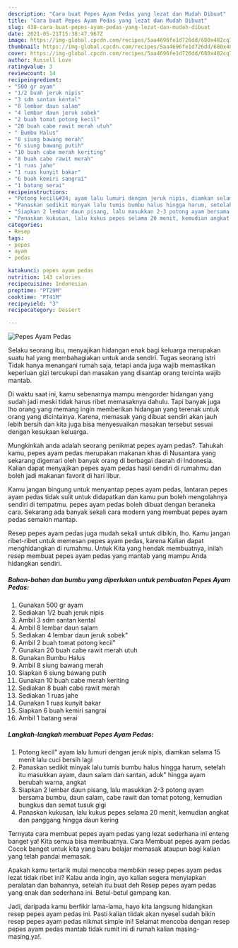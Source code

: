 ```yaml
---
description: "Cara buat Pepes Ayam Pedas yang lezat dan Mudah Dibuat"
title: "Cara buat Pepes Ayam Pedas yang lezat dan Mudah Dibuat"
slug: 438-cara-buat-pepes-ayam-pedas-yang-lezat-dan-mudah-dibuat
date: 2021-05-21T15:38:47.967Z
image: https://img-global.cpcdn.com/recipes/5aa4696fe1d726dd/680x482cq70/pepes-ayam-pedas-foto-resep-utama.jpg
thumbnail: https://img-global.cpcdn.com/recipes/5aa4696fe1d726dd/680x482cq70/pepes-ayam-pedas-foto-resep-utama.jpg
cover: https://img-global.cpcdn.com/recipes/5aa4696fe1d726dd/680x482cq70/pepes-ayam-pedas-foto-resep-utama.jpg
author: Russell Love
ratingvalue: 3
reviewcount: 14
recipeingredient:
- "500 gr ayam"
- "1/2 buah jeruk nipis"
- "3 sdm santan kental"
- "8 lembar daun salam"
- "4 lembar daun jeruk sobek"
- "2 buah tomat potong kecil"
- "20 buah cabe rawit merah utuh"
- " Bumbu Halus"
- "8 siung bawang merah"
- "6 siung bawang putih"
- "10 buah cabe merah keriting"
- "8 buah cabe rawit merah"
- "1 ruas jahe"
- "1 ruas kunyit bakar"
- "6 buah kemiri sangrai"
- "1 batang serai"
recipeinstructions:
- "Potong kecil&#34; ayam lalu lumuri dengan jeruk nipis, diamkan selama 15 menit lalu cuci bersih lagi"
- "Panaskan sedikit minyak lalu tumis bumbu halus hingga harum, setelah itu masukkan ayam, daun salam dan santan, aduk&#34; hingga ayam berubah warna, angkat"
- "Siapkan 2 lembar daun pisang, lalu masukkan 2-3 potong ayam bersama bumbu, daun salam, cabe rawit dan tomat potong, kemudian bungkus dan semat tusuk gigi"
- "Panaskan kukusan, lalu kukus pepes selama 20 menit, kemudian angkat dan panggang hingga daun kering"
categories:
- Resep
tags:
- pepes
- ayam
- pedas

katakunci: pepes ayam pedas 
nutrition: 143 calories
recipecuisine: Indonesian
preptime: "PT29M"
cooktime: "PT41M"
recipeyield: "3"
recipecategory: Dessert

---
```



![Pepes Ayam Pedas](https://img-global.cpcdn.com/recipes/5aa4696fe1d726dd/680x482cq70/pepes-ayam-pedas-foto-resep-utama.jpg)

Selaku seorang ibu, menyajikan hidangan enak bagi keluarga merupakan suatu hal yang membahagiakan untuk anda sendiri. Tugas seorang istri Tidak hanya menangani rumah saja, tetapi anda juga wajib memastikan keperluan gizi tercukupi dan masakan yang disantap orang tercinta wajib mantab.

Di waktu  saat ini, kamu sebenarnya mampu mengorder hidangan yang sudah jadi meski tidak harus ribet memasaknya dahulu. Tapi banyak juga lho orang yang memang ingin memberikan hidangan yang terenak untuk orang yang dicintainya. Karena, memasak yang dibuat sendiri akan jauh lebih bersih dan kita juga bisa menyesuaikan masakan tersebut sesuai dengan kesukaan keluarga. 



Mungkinkah anda adalah seorang penikmat pepes ayam pedas?. Tahukah kamu, pepes ayam pedas merupakan makanan khas di Nusantara yang sekarang digemari oleh banyak orang di berbagai daerah di Indonesia. Kalian dapat menyajikan pepes ayam pedas hasil sendiri di rumahmu dan boleh jadi makanan favorit di hari libur.

Kamu jangan bingung untuk menyantap pepes ayam pedas, lantaran pepes ayam pedas tidak sulit untuk didapatkan dan kamu pun boleh mengolahnya sendiri di tempatmu. pepes ayam pedas boleh dibuat dengan beraneka cara. Sekarang ada banyak sekali cara modern yang membuat pepes ayam pedas semakin mantap.

Resep pepes ayam pedas juga mudah sekali untuk dibikin, lho. Kamu jangan ribet-ribet untuk memesan pepes ayam pedas, karena Kalian dapat menghidangkan di rumahmu. Untuk Kita yang hendak membuatnya, inilah resep membuat pepes ayam pedas yang mantab yang mampu Anda hidangkan sendiri.

<!--inarticleads1-->

##### Bahan-bahan dan bumbu yang diperlukan untuk pembuatan Pepes Ayam Pedas:

1. Gunakan 500 gr ayam
1. Sediakan 1/2 buah jeruk nipis
1. Ambil 3 sdm santan kental
1. Ambil 8 lembar daun salam
1. Sediakan 4 lembar daun jeruk sobek&#34;
1. Ambil 2 buah tomat potong kecil&#34;
1. Gunakan 20 buah cabe rawit merah utuh
1. Gunakan  Bumbu Halus
1. Ambil 8 siung bawang merah
1. Siapkan 6 siung bawang putih
1. Gunakan 10 buah cabe merah keriting
1. Sediakan 8 buah cabe rawit merah
1. Sediakan 1 ruas jahe
1. Gunakan 1 ruas kunyit bakar
1. Siapkan 6 buah kemiri sangrai
1. Ambil 1 batang serai




<!--inarticleads2-->

##### Langkah-langkah membuat Pepes Ayam Pedas:

1. Potong kecil&#34; ayam lalu lumuri dengan jeruk nipis, diamkan selama 15 menit lalu cuci bersih lagi
1. Panaskan sedikit minyak lalu tumis bumbu halus hingga harum, setelah itu masukkan ayam, daun salam dan santan, aduk&#34; hingga ayam berubah warna, angkat
1. Siapkan 2 lembar daun pisang, lalu masukkan 2-3 potong ayam bersama bumbu, daun salam, cabe rawit dan tomat potong, kemudian bungkus dan semat tusuk gigi
1. Panaskan kukusan, lalu kukus pepes selama 20 menit, kemudian angkat dan panggang hingga daun kering




Ternyata cara membuat pepes ayam pedas yang lezat sederhana ini enteng banget ya! Kita semua bisa membuatnya. Cara Membuat pepes ayam pedas Cocok banget untuk kita yang baru belajar memasak ataupun bagi kalian yang telah pandai memasak.

Apakah kamu tertarik mulai mencoba membikin resep pepes ayam pedas lezat tidak ribet ini? Kalau anda ingin, ayo kalian segera menyiapkan peralatan dan bahannya, setelah itu buat deh Resep pepes ayam pedas yang enak dan sederhana ini. Betul-betul gampang kan. 

Jadi, daripada kamu berfikir lama-lama, hayo kita langsung hidangkan resep pepes ayam pedas ini. Pasti kalian tiidak akan nyesel sudah bikin resep pepes ayam pedas nikmat simple ini! Selamat mencoba dengan resep pepes ayam pedas mantab tidak rumit ini di rumah kalian masing-masing,ya!.

